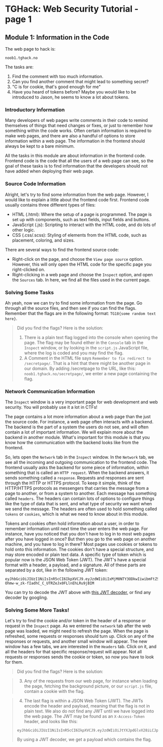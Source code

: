 # TGHack: Web Security Tutorial - page 1

## Module 1: Information in the Code

The web page to hack is:
```
noob1.tghack.no
```

The tasks are:
1. Find the comment with too much information.
2. Can you find another comment that might lead to something secret? 
3. "C is for cookie, that's good enough for me"
4. Have you heard of tokens before? Maybe you would like to be introduced to Jason, he seems to know a lot about tokens. 

### Introductory Information
Many developers of web pages write comments in their code to remind themselves of things that need changes or fixes, 
or just to remember how something within the code works.
Often certain information is required to make web pages, 
and there are also a handful of options to store information within a web page. 
The information in the frontend should always be kept to a bare minimum.

All the tasks in this module are about information in the frontend code. 
Frontend code is the code that all the users of a web page can see, 
so the goal of these tasks is to find information that the developers 
should not have added when deploying their web page. 

### Source Code Information
Alright, let's try to find some information from the web page. 
However, I would like to explain a little about the frontend code first.
Frontend code usually contains three different types of files:

* HTML (.html): Where the setup of a page is programmed.
The page is set up with components, such as text fields, input fields and buttons.
* JavaScript (.js): Scripting to interact with the HTML code, and do lots of other logic.
* CSS (.css/.scss): Styling of elements from the HTML code, such as placement, coloring, and sizes.

There are several ways to find the frontend source code:

* Right-click on the page, and choose the `View page source` option. 
However, this will only open the HTML code for the specific page you right-clicked on. 
* Right-clicking in a web page and choose the `Inspect` option, and open the `Sources` tab. 
In here, we find all the files used in the current page. 

### Solving Some Tasks
Ah yeah, now we can try to find some information from the page. 
Go through all the source files, and then see if you can find the flags. 
Remember that the flags are in the following format: `TG18{some random text here}`.

> Did you find the flags? Here is the solution:
> 1. There is a plain text flag logged into the console when opening the page. 
> The flag may be found either in the `Console` tab in the `Inspect` window, 
> or by looking in the `script.js` JavaScript file, where the log is coded and you may find the flag.
> 2. A Comment in the HTML file says `Remember to fix redirect to /secretpage/`. 
> That is a hint that there might be another page in our domain.
> By adding /secretpage to the URL, like this: `noob1.tghack.no/secretpage/`,
> we enter a new page containing the flag.


### Network Communication Information 
The `Inspect` window is a very important page for web development and web security. 
You will probably use it a lot in CTFs!

The page contains a lot more information about a web page than the just the source code. 
For instance, a web page often interacts with a backend. 
The backend is the part of a system the users do not see, 
and will often contain a lot of important information. 
We will explain more about the backend in another module. 
What's important for this module is that you know how the communication with the backend looks like from the frontend. 

So, lets open the `Network` tab in the `Inspect` window.
In the `Network` tab, we see all the incoming and outgoing communication to the frontend code.
The frontend usually asks the backend for some piece of information, 
within something that is called an `HTTP request`. 
When the backend answers, it sends something called a `response`.
Requests and responses are sent through the HTTP or HTTPS protocol. 
To keep it simple, think of the HTTP/HTTPS protocols as messengers that carries 
the message from a page to another, or from a system to another. 
Each message has something called `headers`. 
The headers can contain lots of options to configure things like the type of data that is sent, 
and what type of security we want when we send the message. 
The headers are often used to hold something called `tokens` or `cookies`,
which is what we need to know about in this module. 

Tokens and cookies often hold information about a user,
in order to remember information until next time the user enters the web page.
For instance, have you noticed that you don't have to log in to most web pages
after you have logged in once? 
But then you go to the web page on another machine, and you have to log in there?
Most pages use cookies or tokens to hold onto this information. 
The cookies don't have a special structure, 
and may store encoded or plain text data. 
A specific type of token which is popular now is the JSON Web Token (JWT).
The JWT's have a special format with a header, a payload, and a signature. 
All of these parts are separated by a dot, like in the following JWT token:

```
eyJhbGciOiJIUzI1NiIsInR5cCI6IkpXVCJ9.eyJzdWIiOiIxMjM0NTY3ODkwIiwibmFtZSI6Im1hcml0aW9fbyIsImFkbWluIjoiSGVsbCBZZWFoISJ9.e-Ohmw-w_zk-fIadhC_C_UTRZeJx0FLlnEhLRu9jBIM
```

You can try to decode the JWT above with [this JWT decoder](https://jwt.io), or find any decoder by googling.

### Solving Some More Tasks!
Let's try to find the cookie and/or token in the header of a response 
or request in the `Inspect` page. 
As we entered the `network` tab after the web page was loaded, 
we might need to refresh the page. 
When the page is refreshed, some requests or responses should turn up. 
Click on any of the responses or requests, and another small window will appear.
The new window has a few tabs, we are interested in the `Headers` tab.
Click on it, and all the headers for that specific response/request will appear. 
Not all requests or responses sends the cookie or token, 
so now you have to look for them. 

> Did you find the flags? Here is the solution:

> 3. Any of the requests from our web page, for instance when loading the page, 
> fetching the background picture, or our `script.js` file, 
> contain a cookie with the flag.

> 4. The last flag is within a JSON Web Token (JWT). 
> The JWTs encode the header and payload, meaning that the flag is not in plain text. 
> We also do not find any JWT until we have logged into the web page.
> The JWT may be found as an `X-Access-Token` header, and looks like this:
> ```
> eyJhbGciOiJIUzI1NiIsInR5cCI6IkpXVCJ9.eyJzdWIiOiJtYXJpdGlvX28iLCJpYXQiOjE1MTg5NDQ2Mzk3NzMsImV4cCI6MTUxOTM3NjYzOSwiaXNzIjoibWFyaXRpb19vIiwiYXVkIjoiVEcxOHthbnkwbmVfdXNpbmdfdGhpc190b2tlbl9jYW5fcHJldGVuZF90b19iZV95MHVfMG5fdGhpc193ZWJzaXRlfSJ9.b8oavuy98jJ82OB6iVCTCEHePvo92SsrAM8i3vwRpts
> ```
> By using a JWT decoder, we get a payload which contains the flag.
